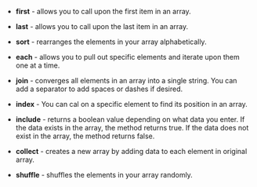 - **first** - allows you to call upon the first item in an array.

- **last** - allows you to call upon the last item in an array.

- **sort** - rearranges the elements in your array alphabetically.

- **each** - allows you to pull out specific elements and iterate upon them one at a time.

- **join** - converges all elements in an array into a single string. You can add a separator to add spaces or dashes if desired.

- **index** - You can cal on a specific element to find its position in an array.

- **include** - returns a boolean value depending on what data you enter. If the data exists in the array, the method returns true. If the data does not exist in the array, the method returns false.

- **collect** - creates a new array by adding data to each element in original array.

- **shuffle** - shuffles the elements in your array randomly.
